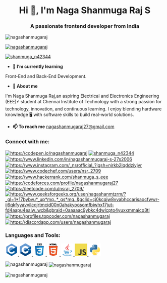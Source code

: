 <h1 align="center">Hi 👋, I'm Naga Shanmuga Raj S</h1>
<h3 align="center">A passionate frontend developer from India</h3>

<p align="left"> <img src="https://komarev.com/ghpvc/?username=nagashanmugaraj&label=Profile%20views&color=0e75b6&style=flat" alt="nagashanmugaraj" /> </p>

<p align="left"> <a href="https://github.com/ryo-ma/github-profile-trophy"><img src="https://github-profile-trophy.vercel.app/?username=nagashanmugaraj" alt="nagashanmugaraj" /></a> </p>

<p align="left"> <a href="https://twitter.com/shanmuga_n42344" target="blank"><img src="https://img.shields.io/twitter/follow/shanmuga_n42344?logo=twitter&style=for-the-badge" alt="shanmuga_n42344" /></a> </p>




- **🌱 I’m currently learning** 
<p>Front-End and Back-End Development.</p>

- **📃 About me** 
<p>I'm Naga Shanmuga Raj,an aspiring Electrical and Electronics Engineering (EEE)⚡ student at Chennai Institute of Technology with a strong passion for technology, innovation, and continuous learning. I enjoy blending hardware knowledge 🖥️ with software skills </> to build real-world solutions.</p>

- **📫 To reach me** nagashanmugaraj27@gmail.com

<h3 align="left">Connect with me:</h3>
<p align="left">
<a href="https://codepen.io/https://codepen.io/nagashanmugaraj" target="blank"><img align="center" src="https://raw.githubusercontent.com/rahuldkjain/github-profile-readme-generator/master/src/images/icons/Social/codepen.svg" alt="https://codepen.io/nagashanmugaraj" height="30" width="40" /></a>
<a href="https://twitter.com/shanmuga_n42344" target="blank"><img align="center" src="https://raw.githubusercontent.com/rahuldkjain/github-profile-readme-generator/master/src/images/icons/Social/twitter.svg" alt="shanmuga_n42344" height="30" width="40" /></a>
<a href="https://linkedin.com/in/https://www.linkedin.com/in/nagashanmugaraj-s-27s2006" target="blank"><img align="center" src="https://raw.githubusercontent.com/rahuldkjain/github-profile-readme-generator/master/src/images/icons/Social/linked-in-alt.svg" alt="https://www.linkedin.com/in/nagashanmugaraj-s-27s2006" height="30" width="40" /></a>
<a href="https://instagram.com/https://www.instagram.com/_nsrofficial_?igsh=njrkb2lqddziyjvr" target="blank"><img align="center" src="https://raw.githubusercontent.com/rahuldkjain/github-profile-readme-generator/master/src/images/icons/Social/instagram.svg" alt="https://www.instagram.com/_nsrofficial_?igsh=njrkb2lqddziyjvr" height="30" width="40" /></a>
<a href="https://www.codechef.com/users/https://www.codechef.com/users/nsr_2709" target="blank"><img align="center" src="https://cdn.jsdelivr.net/npm/simple-icons@3.1.0/icons/codechef.svg" alt="https://www.codechef.com/users/nsr_2709" height="30" width="40" /></a>
<a href="https://www.hackerrank.com/https://www.hackerrank.com/shanmuga_s_eee" target="blank"><img align="center" src="https://raw.githubusercontent.com/rahuldkjain/github-profile-readme-generator/master/src/images/icons/Social/hackerrank.svg" alt="https://www.hackerrank.com/shanmuga_s_eee" height="30" width="40" /></a>
<a href="https://codeforces.com/profile/https://codeforces.com/profile/nagashanmugaraj27" target="blank"><img align="center" src="https://raw.githubusercontent.com/rahuldkjain/github-profile-readme-generator/master/src/images/icons/Social/codeforces.svg" alt="https://codeforces.com/profile/nagashanmugaraj27" height="30" width="40" /></a>
<a href="https://www.leetcode.com/https://leetcode.com/u/nsraj_2709/" target="blank"><img align="center" src="https://raw.githubusercontent.com/rahuldkjain/github-profile-readme-generator/master/src/images/icons/Social/leet-code.svg" alt="https://leetcode.com/u/nsraj_2709/" height="30" width="40" /></a>
<a href="https://auth.geeksforgeeks.org/user/https://www.geeksforgeeks.org/user/nagashanmtzrm/?_gl=1*17bybvu*_up*mq..*_gs*mq..&gclid=cj0kcqjw8vvabhccarisaocfwwr-ij6qkfyyavvilcqjrtmcid00n0ahakyoosomfbiwhx17jut-fd4aapu4ealw_wcb&gbraid=0aaaaac9ybkc4dwlcpto4yuxxmmaico3tl" target="blank"><img align="center" src="https://raw.githubusercontent.com/rahuldkjain/github-profile-readme-generator/master/src/images/icons/Social/geeks-for-geeks.svg" alt="https://www.geeksforgeeks.org/user/nagashanmtzrm/?_gl=1*17bybvu*_up*mq..*_gs*mq..&gclid=cj0kcqjw8vvabhccarisaocfwwr-ij6qkfyyavvilcqjrtmcid00n0ahakyoosomfbiwhx17jut-fd4aapu4ealw_wcb&gbraid=0aaaaac9ybkc4dwlcpto4yuxxmmaico3tl" height="30" width="40" /></a>
<a href="https://www.topcoder.com/members/https://profiles.topcoder.com/nagashanmugaraj" target="blank"><img align="center" src="https://raw.githubusercontent.com/rahuldkjain/github-profile-readme-generator/master/src/images/icons/Social/topcoder.svg" alt="https://profiles.topcoder.com/nagashanmugaraj" height="30" width="40" /></a>
<a href="https://discord.gg/https://discordapp.com/users/nagashanmugaraj" target="blank"><img align="center" src="https://raw.githubusercontent.com/rahuldkjain/github-profile-readme-generator/master/src/images/icons/Social/discord.svg" alt="https://discordapp.com/users/nagashanmugaraj" height="30" width="40" /></a>
</p>

<h3 align="left">Languages and Tools:</h3>
<p align="left"> <a href="https://www.cprogramming.com/" target="_blank" rel="noreferrer"> <img src="https://raw.githubusercontent.com/devicons/devicon/master/icons/c/c-original.svg" alt="c" width="40" height="40"/> </a> <a href="https://www.w3schools.com/cpp/" target="_blank" rel="noreferrer"> <img src="https://raw.githubusercontent.com/devicons/devicon/master/icons/cplusplus/cplusplus-original.svg" alt="cplusplus" width="40" height="40"/> </a> <a href="https://www.w3schools.com/css/" target="_blank" rel="noreferrer"> <img src="https://raw.githubusercontent.com/devicons/devicon/master/icons/css3/css3-original-wordmark.svg" alt="css3" width="40" height="40"/> </a> <a href="https://www.w3.org/html/" target="_blank" rel="noreferrer"> <img src="https://raw.githubusercontent.com/devicons/devicon/master/icons/html5/html5-original-wordmark.svg" alt="html5" width="40" height="40"/> </a> <a href="https://www.java.com" target="_blank" rel="noreferrer"> <img src="https://raw.githubusercontent.com/devicons/devicon/master/icons/java/java-original.svg" alt="java" width="40" height="40"/> </a> <a href="https://developer.mozilla.org/en-US/docs/Web/JavaScript" target="_blank" rel="noreferrer"> <img src="https://raw.githubusercontent.com/devicons/devicon/master/icons/javascript/javascript-original.svg" alt="javascript" width="40" height="40"/> </a> <a href="https://www.python.org" target="_blank" rel="noreferrer"> <img src="https://raw.githubusercontent.com/devicons/devicon/master/icons/python/python-original.svg" alt="python" width="40" height="40"/> </a> </p>

<p><img align="left" src="https://github-readme-stats.vercel.app/api/top-langs?username=nagashanmugaraj&show_icons=true&locale=en&layout=compact" alt="nagashanmugaraj" /></p>

<p>&nbsp;<img align="center" src="https://github-readme-stats.vercel.app/api?username=nagashanmugaraj&show_icons=true&locale=en" alt="nagashanmugaraj" /></p>

<p><img align="center" src="https://github-readme-streak-stats.herokuapp.com/?user=nagashanmugaraj&" alt="nagashanmugaraj" /></p>
